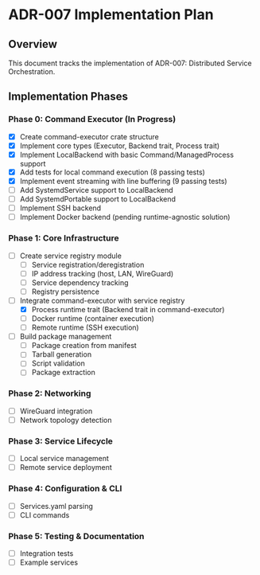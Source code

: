 # ADR-007 Implementation Plan

## Overview
This document tracks the implementation of ADR-007: Distributed Service Orchestration.

## Implementation Phases

### Phase 0: Command Executor (In Progress)
- [x] Create command-executor crate structure
- [x] Implement core types (Executor<T>, Backend trait, Process trait)
- [x] Implement LocalBackend with basic Command/ManagedProcess support
- [x] Add tests for local command execution (8 passing tests)
- [x] Implement event streaming with line buffering (9 passing tests)
- [ ] Add SystemdService support to LocalBackend
- [ ] Add SystemdPortable support to LocalBackend
- [ ] Implement SSH backend
- [ ] Implement Docker backend (pending runtime-agnostic solution)

### Phase 1: Core Infrastructure
- [ ] Create service registry module
  - [ ] Service registration/deregistration
  - [ ] IP address tracking (host, LAN, WireGuard)
  - [ ] Service dependency tracking
  - [ ] Registry persistence

- [ ] Integrate command-executor with service registry
  - [x] Process runtime trait (Backend trait in command-executor)
  - [ ] Docker runtime (container execution)
  - [ ] Remote runtime (SSH execution)

- [ ] Build package management
  - [ ] Package creation from manifest
  - [ ] Tarball generation
  - [ ] Script validation
  - [ ] Package extraction

### Phase 2: Networking
- [ ] WireGuard integration
- [ ] Network topology detection

### Phase 3: Service Lifecycle
- [ ] Local service management
- [ ] Remote service deployment

### Phase 4: Configuration & CLI
- [ ] Services.yaml parsing
- [ ] CLI commands

### Phase 5: Testing & Documentation
- [ ] Integration tests
- [ ] Example services